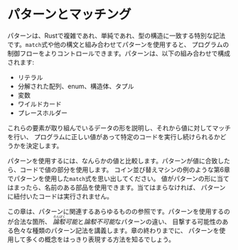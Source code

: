 <!-- # Patterns and Matching -->

# パターンとマッチング

<!-- Patterns are a special syntax in Rust for matching against the structure of -->
<!-- types, both complex and simple. Using patterns in conjunction with `match` -->
<!-- expressions and other constructs gives you more control over a program’s -->
<!-- control flow. A pattern consists of some combination of the following: -->

パターンは、Rustで複雑であれ、単純であれ、型の構造に一致する特別な記法です。`match`式や他の構文と組み合わせてパターンを使用すると、
プログラムの制御フローをよりコントロールできます。パターンは、以下の組み合わせで構成されます:

<!-- * Literals -->
<!-- * Destructured arrays, enums, structs, or tuples -->
<!-- * Variables -->
<!-- * Wildcards -->
<!-- * Placeholders -->

* リテラル
* 分解された配列、enum、構造体、タプル
* 変数
* ワイルドカード
* プレースホルダー

<!-- These components describe the shape of the data we’re working with, which we -->
<!-- then match against values to determine whether our program has the correct data -->
<!-- to continue running a particular piece of code. -->

これらの要素が取り組んでいるデータの形を説明し、それから値に対してマッチを行い、
プログラムに正しい値があって特定のコードを実行し続けられるかどうかを決定します。

<!-- To use a pattern, we compare it to some value. If the pattern matches the -->
<!-- value, we use the value parts in our code. Recall the `match` expressions in -->
<!-- Chapter 6 that used patterns, such as the coin sorting machine example. If the -->
<!-- value fits the shape of the pattern, we can use the named pieces. If it -->
<!-- doesn’t, the code associated with the pattern won’t run. -->

パターンを使用するには、なんらかの値と比較します。パターンが値に合致したら、コードで値の部分を使用します。
コイン並び替えマシンの例のような第6章でパターンを使用した`match`式を思い出してください。
値がパターンの形に当てはまったら、名前のある部品を使用できます。当てはまらなければ、
パターンに紐付いたコードは実行されません。

<!-- This chapter is a reference on all things related to patterns. We’ll cover the -->
<!-- valid places to use patterns, the difference between *refutable* and -->
<!-- *irrefutable* patterns, and the different kinds of pattern syntax that you -->
<!-- might see. By the end of the chapter, you’ll know how to use patterns to -->
<!-- express many concepts in a clear way. -->

この章は、パターンに関連するあらゆるものの参照です。パターンを使用するのが合法な箇所、
*<ruby>論駁<rp>(</rp><rt>ろんばく</rt><rp>)</rp></ruby>可能*と*論駁不可能*なパターンの違い、
目撃する可能性のある色々な種類のパターン記法を講義します。章の終わりまでに、
パターンを使用して多くの概念をはっきり表現する方法を知るでしょう。
